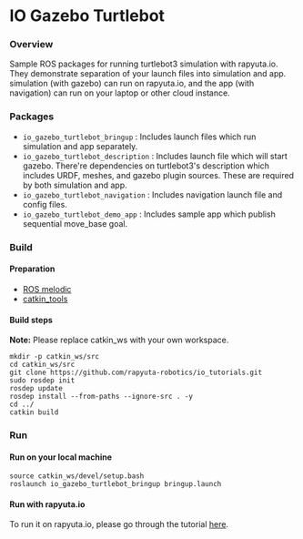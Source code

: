 # IO Gazebo Turtlebot

### Overview
Sample ROS packages for running turtlebot3 simulation with rapyuta.io. They demonstrate separation of your launch files
into simulation and app. simulation (with gazebo) can run on rapyuta.io, and the app (with navigation) can run on your
laptop or other cloud instance.

### Packages
- `io_gazebo_turtlebot_bringup` : Includes launch files which run simulation and app separately.
- `io_gazebo_turtlebot_description` : Includes launch file which will start gazebo. There're dependencies on turtlebot3's
    description which includes URDF, meshes, and gazebo plugin sources. These are required by both simulation and app.
- `io_gazebo_turtlebot_navigation` : Includes navigation launch file and config files.
- `io_gazebo_turtlebot_demo_app` : Includes sample app which publish sequential move_base goal.

### Build
#### Preparation
- [ROS melodic](http://wiki.ros.org/melodic/Installation/Ubuntu)
- [catkin_tools](https://catkin-tools.readthedocs.io/en/latest/installing.html)

#### Build steps

**Note:** Please replace catkin_ws with your own workspace.

```
mkdir -p catkin_ws/src
cd catkin_ws/src
git clone https://github.com/rapyuta-robotics/io_tutorials.git
sudo rosdep init
rosdep update
rosdep install --from-paths --ignore-src . -y
cd ../
catkin build
```

### Run
#### Run on your local machine
```
source catkin_ws/devel/setup.bash
roslaunch io_gazebo_turtlebot_bringup bringup.launch 
```

#### Run with rapyuta.io
To run it on rapyuta.io, please go through the tutorial [here](https://userdocs.rapyuta.io/build-solutions/sample-walkthroughs/turtlebot-navigation-simulation).
